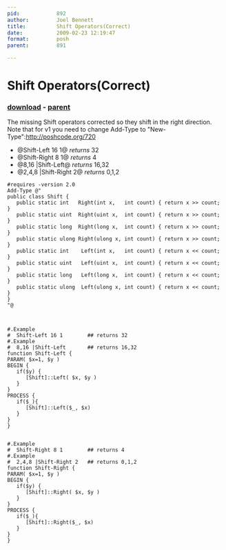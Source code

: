 ```yaml
---
pid:            892
author:         Joel Bennett
title:          Shift Operators(Correct)
date:           2009-02-23 12:19:47
format:         posh
parent:         891

---
```


# Shift Operators(Correct)

### [download](Scripts\892.ps1) - [parent](Scripts\891.md)

The missing Shift operators corrected so they shift in the right direction.
Note that for v1 you need to change Add-Type to "New-Type":http://poshcode.org/720

* @Shift-Left 16 1@ *returns* 32
* @Shift-Right 8 1@ *returns* 4
* @8,16 |Shift-Left@ *returns* 16,32
* @2,4,8 |Shift-Right 2@ *returns* 0,1,2


```posh
#requires -version 2.0
Add-Type @"
public class Shift {
   public static int   Right(int x,   int count) { return x >> count; }
   public static uint  Right(uint x,  int count) { return x >> count; }
   public static long  Right(long x,  int count) { return x >> count; }
   public static ulong Right(ulong x, int count) { return x >> count; }
   public static int    Left(int x,   int count) { return x << count; }
   public static uint   Left(uint x,  int count) { return x << count; }
   public static long   Left(long x,  int count) { return x << count; }
   public static ulong  Left(ulong x, int count) { return x << count; }
}                    
"@



#.Example 
#  Shift-Left 16 1        ## returns 32
#.Example 
#  8,16 |Shift-Left       ## returns 16,32
function Shift-Left {
PARAM( $x=1, $y )
BEGIN {
   if($y) {
      [Shift]::Left( $x, $y )
   }
}
PROCESS {
   if($_){
      [Shift]::Left($_, $x)
   }
}
}


#.Example 
#  Shift-Right 8 1        ## returns 4
#.Example 
#  2,4,8 |Shift-Right 2   ## returns 0,1,2
function Shift-Right {
PARAM( $x=1, $y )
BEGIN {
   if($y) {
      [Shift]::Right( $x, $y )
   }
}
PROCESS {
   if($_){
      [Shift]::Right($_, $x)
   }
}
}
```
